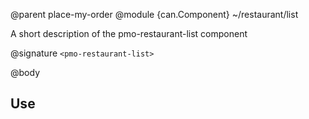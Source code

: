 @parent place-my-order
@module {can.Component} ~/restaurant/list <pmo-restaurant-list>

A short description of the pmo-restaurant-list component

@signature `<pmo-restaurant-list>`

@body

## Use


